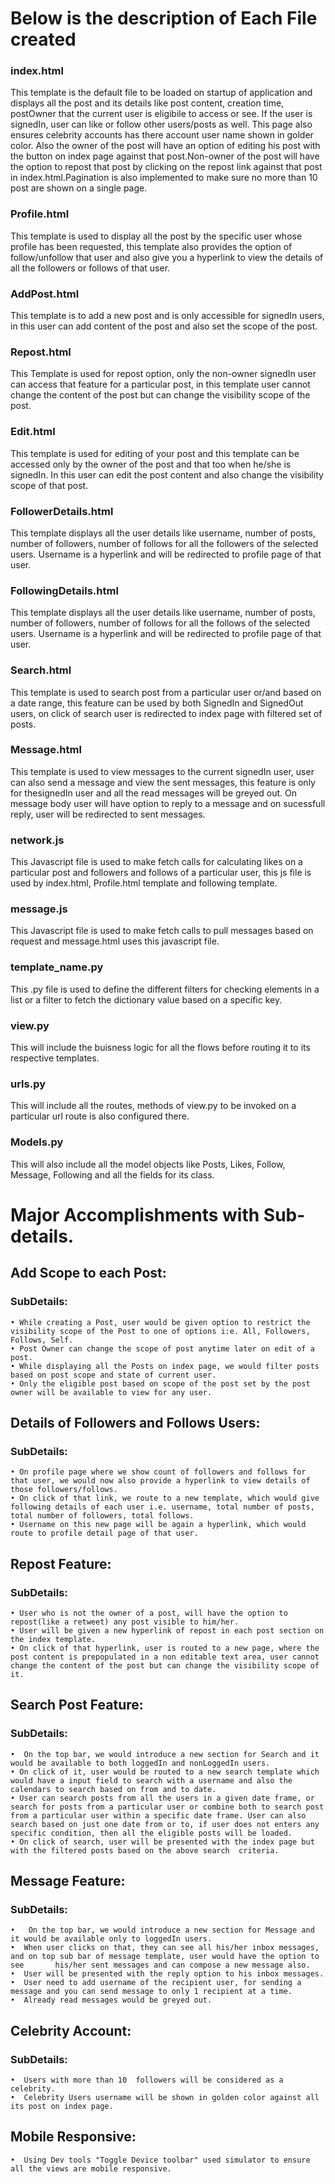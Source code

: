 # Below is the description of Each File created

### index.html
 This template is the default file to be loaded on startup of application and displays all the post and its details like post content, creation time, postOwner that the current user is eligibile to access or see. If the user is signedIn, user can like or follow other users/posts as well. This page also ensures celebrity accounts has there account user name shown in golder color. Also the owner of the post will have an option of editing his post with the button on index page against that post.Non-owner of the post will have the option to repost that post by clicking on the repost link against that post in index.html.Pagination is also implemented to make sure no more than 10 post are shown on a single page.

 ### Profile.html
 This template is used to display all the post by the specific user whose profile has been requested, this template also provides the option of follow/unfollow that user and also give you a hyperlink to view the details of all the followers or follows of that user.

 ### AddPost.html
 This template is to add a new post and is only accessible for signedIn users, in this user can add content of the post and also set the scope of the post.

 ### Repost.html
 This Template is used for repost option, only the non-owner signedIn user can access that feature for a particular post, in this template user cannot change the content of the post but can change the visibility scope of the post.

 ### Edit.html
 This template is used for editing of your post and this template can be accessed only by the owner of the post and that too when he/she is signedIn. In this user can edit the post content and also change the visibility scope of that post.

 ### FollowerDetails.html
 This template displays all the user details like username, number of posts, number of followers, number of follows for all the followers of the selected users. Username is a hyperlink and will be redirected to profile page of that user.

 ### FollowingDetails.html
 This template displays all the user details like username, number of posts, number of followers, number of follows for all the follows of the selected users. Username is a hyperlink and will be redirected to profile page of that user.

 ### Search.html
 This template is used to search post from a particular user or/and based on a date range, this feature can be used by both SignedIn and SignedOut users, on click of search user is redirected to index page with filtered set of posts.

 ### Message.html
 This template is used to view messages to the current signedIn user, user can also send a message and view the sent messages, this feature is only for thesignedIn user and all the read messages will be greyed out. On message body user will have option to reply to a message and on sucessfull reply, user will be redirected to sent messages.

 ### network.js
 This Javascript file is used to make fetch calls for calculating likes on a particular post and followers and follows of a particular user, this js file is used by index.html, Profile.html template and following template.

### message.js
This Javascript file is used to make fetch calls to pull messages based on request and message.html uses this javascript file.

### template_name.py
This .py file is used to define the different filters for checking elements in a list or a filter to fetch the dictionary value based on a specific key.

### view.py
This will include the buisness logic for all the flows before routing it to its respective templates.

### urls.py
This will include all the routes, methods of view.py to be invoked on a particular url route is also configured there.

### Models.py
This will also include all the model objects like Posts, Likes, Follow, Message, Following and all the fields for its class.


# Major Accomplishments with Sub-details.

## Add Scope to each Post:
### SubDetails:
	• While creating a Post, user would be given option to restrict the visibility scope of the Post to one of options i:e. All, Followers, Follows, Self.
	• Post Owner can change the scope of post anytime later on edit of a post.
	• While displaying all the Posts on index page, we would filter posts based on post scope and state of current user.
	• Only the eligible post based on scope of the post set by the post owner will be available to view for any user.
	
## Details of Followers and Follows Users:
### SubDetails:
	• On profile page where we show count of followers and follows for that user, we would now also provide a hyperlink to view details of those followers/follows.
	• On click of that link, we route to a new template, which would give following details of each user i.e. username, total number of posts, total number of followers, total follows.
	• Username on this new page will be again a hyperlink, which would route to profile detail page of that user.
	
## Repost Feature:
###    SubDetails:
	• User who is not the owner of a post, will have the option to repost(like a retweet) any post visible to him/her.
	• User will be given a new hyperlink of repost in each post section on the index template.
	• On click of that hyperlink, user is routed to a new page, where the post content is prepopulated in a non editable text area, user cannot change the content of the post but can change the visibility scope of it.
	
## Search Post Feature:
###  SubDetails:
	•  On the top bar, we would introduce a new section for Search and it would be available to both loggedIn and nonLoggedIn users.
	• On click of it, user would be routed to a new search template which would have a input field to search with a username and also the calendars to search based on from and to date.
	• User can search posts from all the users in a given date frame, or search for posts from a particular user or combine both to search post from a particular user within a specific date frame. User can also search based on just one date from or to, if user does not enters any specific condition, then all the eligible posts will be loaded.
	• On click of search, user will be presented with the index page but with the filtered posts based on the above search  criteria.
	
## Message Feature:
###	SubDetails:
	•   On the top bar, we would introduce a new section for Message and it would be available only to loggedIn users.
	•  When user clicks on that, they can see all his/her inbox messages, and on top sub bar of message template, user would have the option to see       his/her sent messages and can compose a new message also.
	•  User will be presented with the reply option to his inbox messages.
	•  User need to add username of the recipient user, for sending a message and you can send message to only 1 recipient at a time.
	•  Already read messages would be greyed out.
	
## Celebrity Account:
###	SubDetails:
	•  Users with more than 10  followers will be considered as a celebrity.
	•  Celebrity Users username will be shown in golden color against all its post on index page.

## Mobile Responsive:
	•  Using Dev tools "Toggle Device toolbar" used simulator to ensure all the views are mobile responsive.
	

